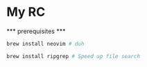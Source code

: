 # My RC

*** prerequisites ***

```sh
brew install neovim # duh
```

```sh
brew install ripgrep # Speed up file search
```
